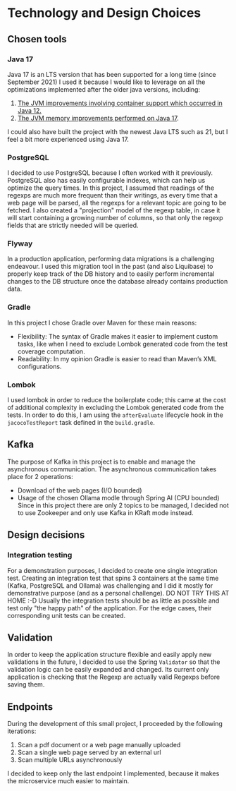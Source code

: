 # Technology and Design Choices

## Chosen tools

### Java 17
Java 17 is an LTS version that has been supported for a long time (since September 2021)
I used it because I would like to leverage on all the optimizations implemented after the older java versions, including:
1. [The JVM improvements involving container support which occurred in Java 12.](https://www.happycoders.eu/java/java-12-features/)
2. [The JVM memory improvements performed on Java 17](https://codezup.com/java-17-new-features-enhanced-performance/).

I could also have built the project with the newest Java LTS such as 21, but I feel a bit more experienced using Java 17.

### PostgreSQL
I decided to use PostgreSQL because I often worked with it previously. 
PostgreSQL also has easily configurable indexes, which can help us optimize the query times.
In this project, I assumed that readings of the regexps are much more frequent than their writings, as every time that a web page will be parsed, all the regexps for a relevant topic are going to be fetched.
I also created a "projection" model of the regexp table, in case it will start containing a growing number of columns,
so that only the regexp fields that are strictly needed will be queried.

### Flyway
In a production application, performing data migrations is a challenging endeavour.
I used this migration tool in the past (and also Liquibase) to properly keep track of the DB history and to easily perform incremental changes to the DB structure once the database already contains production data.

### Gradle
In this project I chose Gradle over Maven for these main reasons:
- Flexibility: The syntax of Gradle makes it easier to implement custom tasks, like when I need to exclude Lombok generated code from the test coverage computation.
- Readability: In my opinion Gradle is easier to read than Maven’s XML configurations.

### Lombok
I used lombok in order to reduce the boilerplate code; this came at the cost of additional complexity in excluding the Lombok
generated code from the tests. In order to do this, I am using the `afterEvaluate` lifecycle hook in the `jacocoTestReport` task 
defined in the `build.gradle`.

## Kafka
The purpose of Kafka in this project is to enable and manage the asynchronous communication.
The asynchronous communication takes place for 2 operations:
- Download of the web pages (I/O bounded)
- Usage of the chosen Ollama modle through Spring AI (CPU bounded)
Since in this project there are only 2 topics to be managed, I decided not to use Zookeeper and only use Kafka in KRaft mode instead.

## Design decisions

### Integration testing
For a demonstration purposes, I decided to create one single integration test.
Creating an integration test that spins 3 containers at the same time (Kafka, PostgreSQL and Ollama) was challenging and I did it mostly for
demonstrative purpose (and as a personal challenge). DO NOT TRY THIS AT HOME :-D
Usually the integration tests should be as little as possible and test only "the happy path" of the application. 
For the edge cases, their corresponding unit tests can be created.

## Validation
In order to keep the application structure flexible and easily apply new validations in the future, 
I decided to use the Spring `Validator` so that the validation logic can be easily expanded and changed.
Its current only application is checking that the Regexp are actually valid Regexps before saving them.

## Endpoints
During the development of this small project, I proceeded by the following iterations:
1. Scan a pdf document or a web page manually uploaded
2. Scan a single web page served by an external url
3. Scan multiple URLs asynchronously

I decided to keep only the last endpoint I implemented, because it makes the microservice much easier to maintain.